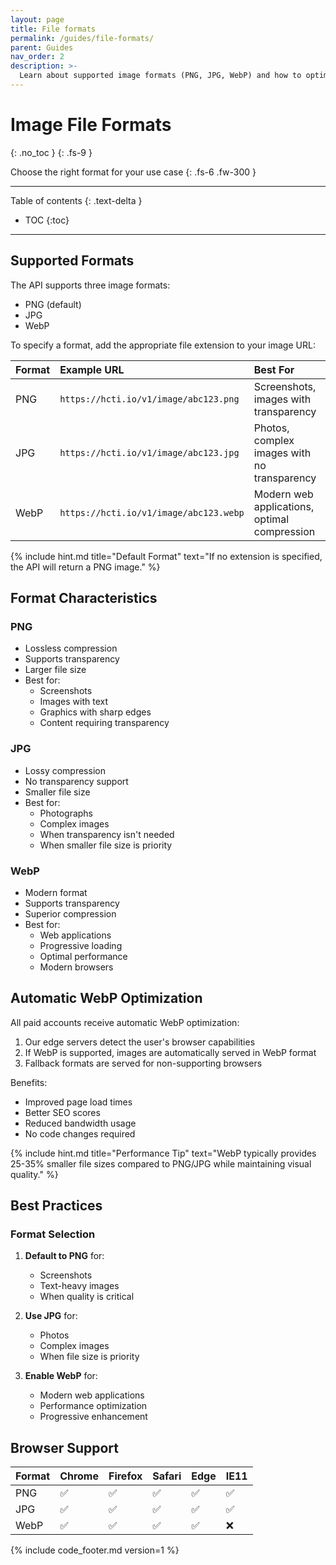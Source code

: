 ```yaml
---
layout: page
title: File formats
permalink: /guides/file-formats/
parent: Guides
nav_order: 2
description: >-
  Learn about supported image formats (PNG, JPG, WebP) and how to optimize your image delivery.
---
```


# Image File Formats
{: .no_toc }
{: .fs-9 }

Choose the right format for your use case
{: .fs-6 .fw-300 }

<hr>

Table of contents
{: .text-delta }
- TOC
{:toc}

<hr>

## Supported Formats

The API supports three image formats:
- PNG (default)
- JPG
- WebP

To specify a format, add the appropriate file extension to your image URL:

| Format | Example URL | Best For |
|:-------|:------------|:---------|
| PNG | `https://hcti.io/v1/image/abc123.png` | Screenshots, images with transparency |
| JPG | `https://hcti.io/v1/image/abc123.jpg` | Photos, complex images with no transparency |
| WebP | `https://hcti.io/v1/image/abc123.webp` | Modern web applications, optimal compression |

{% include hint.md title="Default Format" text="If no extension is specified, the API will return a PNG image." %}

## Format Characteristics

### PNG
- Lossless compression
- Supports transparency
- Larger file size
- Best for:
  - Screenshots
  - Images with text
  - Graphics with sharp edges
  - Content requiring transparency

### JPG
- Lossy compression
- No transparency support
- Smaller file size
- Best for:
  - Photographs
  - Complex images
  - When transparency isn't needed
  - When smaller file size is priority

### WebP
- Modern format
- Supports transparency
- Superior compression
- Best for:
  - Web applications
  - Progressive loading
  - Optimal performance
  - Modern browsers

## Automatic WebP Optimization

All paid accounts receive automatic WebP optimization:

1. Our edge servers detect the user's browser capabilities
2. If WebP is supported, images are automatically served in WebP format
3. Fallback formats are served for non-supporting browsers

Benefits:
- Improved page load times
- Better SEO scores
- Reduced bandwidth usage
- No code changes required

{% include hint.md title="Performance Tip" text="WebP typically provides 25-35% smaller file sizes compared to PNG/JPG while maintaining visual quality." %}

## Best Practices

### Format Selection
1. **Default to PNG** for:
   - Screenshots
   - Text-heavy images
   - When quality is critical
   
2. **Use JPG** for:
   - Photos
   - Complex images
   - When file size is priority
   
3. **Enable WebP** for:
   - Modern web applications
   - Performance optimization
   - Progressive enhancement

## Browser Support

| Format | Chrome | Firefox | Safari | Edge | IE11 |
|:-------|:-------|:--------|:-------|:-----|:-----|
| PNG | ✅ | ✅ | ✅ | ✅ | ✅ |
| JPG | ✅ | ✅ | ✅ | ✅ | ✅ |
| WebP | ✅ | ✅ | ✅ | ✅ | ❌ |

{% include code_footer.md version=1 %}

